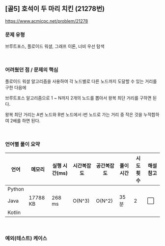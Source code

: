 ## [골5] 호석이 두 마리 치킨 (21278번)

https://www.acmicpc.net/problem/21278

### 문제 유형

브루트포스, 플로이드 워셜, 그래프 이론, 너비 우선 탐색

<br>

### 어려웠던 점 / 문제의 핵심

플로이드 워셜 알고리즘을 사용하여 각 노드별로 다른 노드까지 도달할 수 있는 거리를 구한 다음에

브루트포스 알고리즘으로 1 ~ N까지 2개의 노드를 뽑아서 왕복 최단 거리를 구하면 된다.

왕복 최단 거리는 A번 노드와 B번 노드에서 i번 노드로 가는 거리 중 작은 것을 누적합하여 2배를 하면 된다.

<br>

### 언어별 풀이 요약

| 언어   | 메모리   | 실행 시간(ms) | 시간복잡도 | 공간복잡도 | 풀이 시간 | 시도 횟수 | 해설 참고            |
| ------ | -------- | ------------- | ---------- | ---------- | --------- | --------- | -------------------- |
| Python |          |               |            |            |           |           |                      |
| Java   | 17788 KB | 268 ms        | O(N^3)     | O(N^2)     | 35분      | 2         | :white_large_square: |
| Kotlin |          |               |            |            |           |           |                      |

<br>

### 예외(테스트) 케이스

```
```

